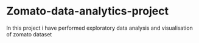 # Zomato-data-analytics-project
In this project i have performed exploratory data analysis and visualisation of zomato dataset
